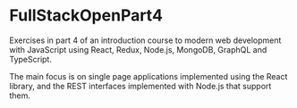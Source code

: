 # FullStackOpenPart4

Exercises in part 4 of an introduction course to modern web development with JavaScript using React, Redux, Node.js, MongoDB, GraphQL and TypeScript.

The main focus is on single page applications implemented using the React library, and the REST interfaces implemented with Node.js that support them.
